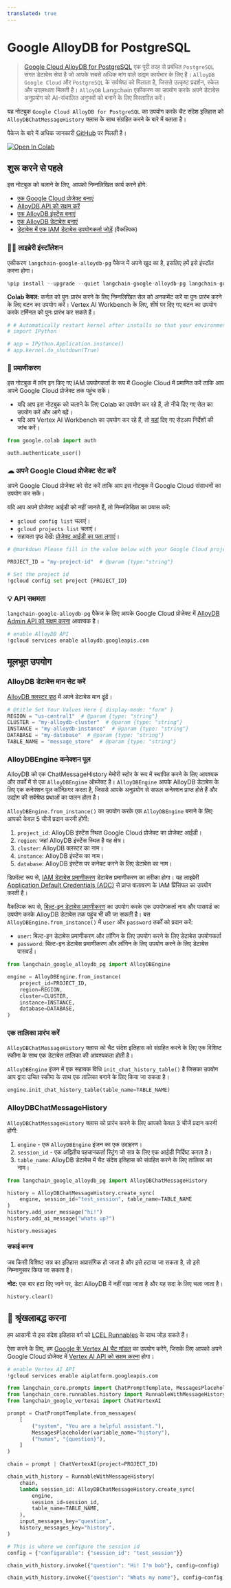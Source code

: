 ```yaml
---
translated: true
---
```


# Google AlloyDB for PostgreSQL

> [Google Cloud AlloyDB for PostgreSQL](https://cloud.google.com/alloydb) एक पूरी तरह से प्रबंधित `PostgreSQL` संगत डेटाबेस सेवा है जो आपके सबसे अधिक मांग वाले उद्यम कार्यभार के लिए है। `AlloyDB` `Google Cloud` और `PostgreSQL` के सर्वश्रेष्ठ को मिलाता है, जिससे उत्कृष्ट प्रदर्शन, स्केल और उपलब्धता मिलती है। `AlloyDB` Langchain एकीकरण का उपयोग करके अपने डेटाबेस अनुप्रयोग को AI-संचालित अनुभवों को बनाने के लिए विस्तारित करें।

यह नोटबुक `Google Cloud AlloyDB for PostgreSQL` का उपयोग करके चैट संदेश इतिहास को `AlloyDBChatMessageHistory` क्लास के साथ संग्रहित करने के बारे में बताता है।

पैकेज के बारे में अधिक जानकारी [GitHub](https://github.com/googleapis/langchain-google-alloydb-pg-python/) पर मिलती है।

[![Open In Colab](https://colab.research.google.com/assets/colab-badge.svg)](https://colab.research.google.com/github/googleapis/langchain-google-alloydb-pg-python/blob/main/docs/chat_message_history.ipynb)

## शुरू करने से पहले

इस नोटबुक को चलाने के लिए, आपको निम्नलिखित कार्य करने होंगे:

 * [एक Google Cloud प्रोजेक्ट बनाएं](https://developers.google.com/workspace/guides/create-project)
 * [AlloyDB API को सक्षम करें](https://console.cloud.google.com/flows/enableapi?apiid=alloydb.googleapis.com)
 * [एक AlloyDB इंस्टेंस बनाएं](https://cloud.google.com/alloydb/docs/instance-primary-create)
 * [एक AlloyDB डेटाबेस बनाएं](https://cloud.google.com/alloydb/docs/database-create)
 * [डेटाबेस में एक IAM डेटाबेस उपयोगकर्ता जोड़ें](https://cloud.google.com/alloydb/docs/manage-iam-authn) (वैकल्पिक)

### 🦜🔗 लाइब्रेरी इंस्टॉलेशन

एकीकरण `langchain-google-alloydb-pg` पैकेज में अपने खुद का है, इसलिए हमें इसे इंस्टॉल करना होगा।

```python
%pip install --upgrade --quiet langchain-google-alloydb-pg langchain-google-vertexai
```

**Colab केवल:** कर्नल को पुनः प्रारंभ करने के लिए निम्नलिखित सेल को अनकमेंट करें या पुनः प्रारंभ करने के लिए बटन का उपयोग करें। Vertex AI Workbench के लिए, शीर्ष पर दिए गए बटन का उपयोग करके टर्मिनल को पुनः प्रारंभ कर सकते हैं।

```python
# # Automatically restart kernel after installs so that your environment can access the new packages
# import IPython

# app = IPython.Application.instance()
# app.kernel.do_shutdown(True)
```

### 🔐 प्रमाणीकरण

इस नोटबुक में लॉग इन किए गए IAM उपयोगकर्ता के रूप में Google Cloud में प्रमाणित करें ताकि आप अपने Google Cloud प्रोजेक्ट तक पहुंच सकें।

* यदि आप इस नोटबुक को चलाने के लिए Colab का उपयोग कर रहे हैं, तो नीचे दिए गए सेल का उपयोग करें और आगे बढ़ें।
* यदि आप Vertex AI Workbench का उपयोग कर रहे हैं, तो [यहां](https://github.com/GoogleCloudPlatform/generative-ai/tree/main/setup-env) दिए गए सेटअप निर्देशों की जांच करें।

```python
from google.colab import auth

auth.authenticate_user()
```

### ☁ अपने Google Cloud प्रोजेक्ट सेट करें

अपने Google Cloud प्रोजेक्ट को सेट करें ताकि आप इस नोटबुक में Google Cloud संसाधनों का उपयोग कर सकें।

यदि आप अपने प्रोजेक्ट आईडी को नहीं जानते हैं, तो निम्नलिखित का प्रयास करें:

* `gcloud config list` चलाएं।
* `gcloud projects list` चलाएं।
* सहायता पृष्ठ देखें: [प्रोजेक्ट आईडी का पता लगाएं](https://support.google.com/googleapi/answer/7014113)।

```python
# @markdown Please fill in the value below with your Google Cloud project ID and then run the cell.

PROJECT_ID = "my-project-id"  # @param {type:"string"}

# Set the project id
!gcloud config set project {PROJECT_ID}
```

### 💡 API सक्षमता

`langchain-google-alloydb-pg` पैकेज के लिए आपके Google Cloud प्रोजेक्ट में [AlloyDB Admin API को सक्षम करना](https://console.cloud.google.com/flows/enableapi?apiid=alloydb.googleapis.com) आवश्यक है।

```python
# enable AlloyDB API
!gcloud services enable alloydb.googleapis.com
```

## मूलभूत उपयोग

### AlloyDB डेटाबेस मान सेट करें

[AlloyDB क्लस्टर पृष्ठ](https://console.cloud.google.com/alloydb?_ga=2.223735448.2062268965.1707700487-2088871159.1707257687) में अपने डेटाबेस मान ढूंढें।

```python
# @title Set Your Values Here { display-mode: "form" }
REGION = "us-central1"  # @param {type: "string"}
CLUSTER = "my-alloydb-cluster"  # @param {type: "string"}
INSTANCE = "my-alloydb-instance"  # @param {type: "string"}
DATABASE = "my-database"  # @param {type: "string"}
TABLE_NAME = "message_store"  # @param {type: "string"}
```

### AlloyDBEngine कनेक्शन पूल

AlloyDB को एक ChatMessageHistory मेमोरी स्टोर के रूप में स्थापित करने के लिए आवश्यक और तर्कों में से एक `AlloyDBEngine` ऑब्जेक्ट है। `AlloyDBEngine` आपके AlloyDB डेटाबेस के लिए एक कनेक्शन पूल कॉन्फ़िगर करता है, जिससे आपके अनुप्रयोग से सफल कनेक्शन प्राप्त होते हैं और उद्योग की सर्वश्रेष्ठ प्रथाओं का पालन होता है।

`AlloyDBEngine.from_instance()` का उपयोग करके एक `AlloyDBEngine` बनाने के लिए आपको केवल 5 चीजें प्रदान करनी होंगी:

1. `project_id`: AlloyDB इंस्टेंस स्थित Google Cloud प्रोजेक्ट का प्रोजेक्ट आईडी।
1. `region`: जहां AlloyDB इंस्टेंस स्थित है वह क्षेत्र।
1. `cluster`: AlloyDB क्लस्टर का नाम।
1. `instance`: AlloyDB इंस्टेंस का नाम।
1. `database`: AlloyDB इंस्टेंस पर कनेक्ट करने के लिए डेटाबेस का नाम।

डिफ़ॉल्ट रूप से, [IAM डेटाबेस प्रमाणीकरण](https://cloud.google.com/alloydb/docs/manage-iam-authn) डेटाबेस प्रमाणीकरण का तरीका होगा। यह लाइब्रेरी [Application Default Credentials (ADC)](https://cloud.google.com/docs/authentication/application-default-credentials) से प्राप्त वातावरण के IAM प्रिंसिपल का उपयोग करती है।

वैकल्पिक रूप से, [बिल्ट-इन डेटाबेस प्रमाणीकरण](https://cloud.google.com/alloydb/docs/database-users/about) का उपयोग करके एक उपयोगकर्ता नाम और पासवर्ड का उपयोग करके AlloyDB डेटाबेस तक पहुंच भी की जा सकती है। बस `AlloyDBEngine.from_instance()` में `user` और `password` तर्कों को प्रदान करें:

* `user`: बिल्ट-इन डेटाबेस प्रमाणीकरण और लॉगिन के लिए उपयोग करने के लिए डेटाबेस उपयोगकर्ता
* `password`: बिल्ट-इन डेटाबेस प्रमाणीकरण और लॉगिन के लिए उपयोग करने के लिए डेटाबेस पासवर्ड।

```python
from langchain_google_alloydb_pg import AlloyDBEngine

engine = AlloyDBEngine.from_instance(
    project_id=PROJECT_ID,
    region=REGION,
    cluster=CLUSTER,
    instance=INSTANCE,
    database=DATABASE,
)
```

### एक तालिका प्रारंभ करें

`AlloyDBChatMessageHistory` क्लास को चैट संदेश इतिहास को संग्रहित करने के लिए एक विशिष्ट स्कीमा के साथ एक डेटाबेस तालिका की आवश्यकता होती है।

`AlloyDBEngine` इंजन में एक सहायक विधि `init_chat_history_table()` है जिसका उपयोग आप द्वारा उचित स्कीमा के साथ एक तालिका बनाने के लिए किया जा सकता है।

```python
engine.init_chat_history_table(table_name=TABLE_NAME)
```

### AlloyDBChatMessageHistory

`AlloyDBChatMessageHistory` क्लास को प्रारंभ करने के लिए आपको केवल 3 चीजें प्रदान करनी होंगी:

1. `engine` - एक `AlloyDBEngine` इंजन का एक उदाहरण।
1. `session_id` - एक अद्वितीय पहचानकर्ता स्ट्रिंग जो सत्र के लिए एक आईडी निर्दिष्ट करता है।
1. `table_name`: AlloyDB डेटाबेस में चैट संदेश इतिहास को संग्रहित करने के लिए तालिका का नाम।

```python
from langchain_google_alloydb_pg import AlloyDBChatMessageHistory

history = AlloyDBChatMessageHistory.create_sync(
    engine, session_id="test_session", table_name=TABLE_NAME
)
history.add_user_message("hi!")
history.add_ai_message("whats up?")
```

```python
history.messages
```

#### सफाई करना

जब किसी विशिष्ट सत्र का इतिहास अप्रासंगिक हो जाता है और इसे हटाया जा सकता है, तो इसे निम्नानुसार किया जा सकता है।

**नोट:** एक बार हटा दिए जाने पर, डेटा AlloyDB में नहीं रखा जाता है और यह सदा के लिए चला जाता है।

```python
history.clear()
```

## 🔗 श्रृंखलाबद्ध करना

हम आसानी से इस संदेश इतिहास वर्ग को [LCEL Runnables](/docs/expression_language/how_to/message_history) के साथ जोड़ सकते हैं।

ऐसा करने के लिए, हम [Google के Vertex AI चैट मॉडल](/docs/integrations/chat/google_vertex_ai_palm) का उपयोग करेंगे, जिसके लिए आपको अपने Google Cloud प्रोजेक्ट में [Vertex AI API को सक्षम करना](https://console.cloud.google.com/flows/enableapi?apiid=aiplatform.googleapis.com) होगा।

```python
# enable Vertex AI API
!gcloud services enable aiplatform.googleapis.com
```

```python
from langchain_core.prompts import ChatPromptTemplate, MessagesPlaceholder
from langchain_core.runnables.history import RunnableWithMessageHistory
from langchain_google_vertexai import ChatVertexAI
```

```python
prompt = ChatPromptTemplate.from_messages(
    [
        ("system", "You are a helpful assistant."),
        MessagesPlaceholder(variable_name="history"),
        ("human", "{question}"),
    ]
)

chain = prompt | ChatVertexAI(project=PROJECT_ID)
```

```python
chain_with_history = RunnableWithMessageHistory(
    chain,
    lambda session_id: AlloyDBChatMessageHistory.create_sync(
        engine,
        session_id=session_id,
        table_name=TABLE_NAME,
    ),
    input_messages_key="question",
    history_messages_key="history",
)
```

```python
# This is where we configure the session id
config = {"configurable": {"session_id": "test_session"}}
```

```python
chain_with_history.invoke({"question": "Hi! I'm bob"}, config=config)
```

```python
chain_with_history.invoke({"question": "Whats my name"}, config=config)
```
